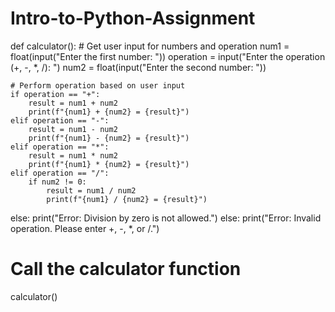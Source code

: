 # Intro-to-Python-Assignment
def calculator():
    # Get user input for numbers and operation
    num1 = float(input("Enter the first number: "))
    operation = input("Enter the operation (+, -, *, /): ")
    num2 = float(input("Enter the second number: "))

    # Perform operation based on user input
    if operation == "+":
        result = num1 + num2
        print(f"{num1} + {num2} = {result}")
    elif operation == "-":
        result = num1 - num2
        print(f"{num1} - {num2} = {result}")
    elif operation == "*":
        result = num1 * num2
        print(f"{num1} * {num2} = {result}")
    elif operation == "/":
        if num2 != 0:
            result = num1 / num2
            print(f"{num1} / {num2} = {result}")
else:
            print("Error: Division by zero is not allowed.")
    else:
        print("Error: Invalid operation. Please enter +, -, *, or /.")

# Call the calculator function
calculator()

